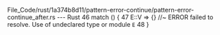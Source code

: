 File_Code/rust/1a374b8d11/pattern-error-continue/pattern-error-continue_after.rs --- Rust
                                                                                                                                                            46     match () {
                                                                                                                                                            47         E::V => {} //~ ERROR failed to resolve. Use of undeclared type or module `E`
                                                                                                                                                            48     }

